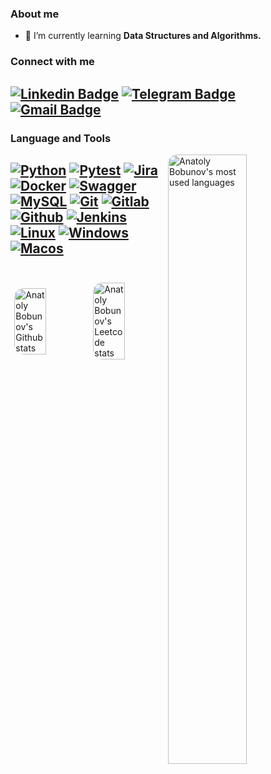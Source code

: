 ### About me

- 🌱 I’m currently learning **Data Structures and Algorithms.**

### Connect with me
[![Linkedin Badge](https://img.shields.io/badge/-anatolybobunov-blue?style=flat&logo=Linkedin&logoColor=white&link=https://www.linkedin.com/in/anatolybobunov/)](https://www.linkedin.com/in/anatolybobunov/)
[![Telegram Badge](https://img.shields.io/badge/-anatoly_bobunov-white?style=flat&logo=Telegram&logoColor=blue&link=https://t.me/anatoly_bobunov)](https://t.me/anatoly_bobunov)
[![Gmail Badge](https://img.shields.io/badge/-dev.bobunov@gmail.com-red?style=flat&logo=Gmail&logoColor=white&link=mailto:dev.bobunov@gmail.com)](mailto:dev.bobunov@gmail.com)
---
### Language and Tools

<img style="border-radius: 15px; margin: auto;" align="right" alt="Anatoly Bobunov's most used languages" width="50%" src="https://github-readme-stats.vercel.app/api/top-langs/?username=AnatolyBobunov&layout=compact" />


[![Python](https://img.shields.io/badge/Python-eeeeee?style=flat&logo=python&logoColor=3776AB)](https://www.python.org)
[![Pytest](https://img.shields.io/badge/Pytest-eeeeee?style=flat&logo=pytest&logoColor=0A9EDC)](https://docs.pytest.org/en/latest/)
[![Jira](https://img.shields.io/badge/Jira-eeeeee?style=flat&logo=jira&logoColor=136be1)](https://www.atlassian.com/software/jira)
[![Docker](https://img.shields.io/badge/Docker-eeeeee?style=flat&logo=docker&logoColor=2496ED)](https://www.docker.com)
[![Swagger](https://img.shields.io/badge/Swagger-eeeeee?style=flat&logo=swagger)](https://swagger.io)
[![MySQL](https://img.shields.io/badge/MySQL-eeeeee?style=flat&logo=mysql&logoColor=00618a)](https://www.mysql.com)
[![Git](https://img.shields.io/badge/Git-eeeeee?style=flat&logo=git)](https://en.wikipedia.org/wiki/Git)
[![Gitlab](https://img.shields.io/badge/Gitlab-eeeeee?style=flat&logo=gitlab)](https://about.gitlab.com)
[![Github](https://img.shields.io/badge/Github-eeeeee?style=flat&logo=github)](https://github.com)
[![Jenkins](https://img.shields.io/badge/Jenkins-eeeeee?style=flat&logo=jenkins)](https://www.jenkins.io)
[![Linux](https://img.shields.io/badge/Linux-eeeeee?style=flat&logo=linux)](https://en.wikipedia.org/wiki/Linux)
[![Windows](https://img.shields.io/badge/Windows-eeeeee?style=flat&logo=windows&logoColor=00618a)](https://en.wikipedia.org/wiki/Microsoft_Windows)
[![Macos](https://img.shields.io/badge/Macos-eeeeee?style=flat&logo=macos&logoColor=gray)](https://en.wikipedia.org/wiki/MacOS)
<br></br>
---
<p style="display: flex; justify-content: center">
<img style="border-radius: 15px; margin: auto;" alt="Anatoly Bobunov's Github stats" width="45%" height="100%" src="https://github-readme-stats.vercel.app/api?username=AnatolyBobunov&show_icons=true&theme=default#gh-light-mode-only" />
<img style="border-radius: 15px; margin: auto;" alt="Anatoly Bobunov's Leetcode stats" width="45%" height="100%" src="https://leetcard.jacoblin.cool/AnatolyBobunov?theme=light" />
</p>
